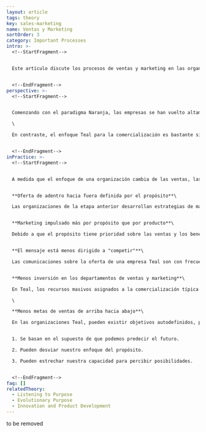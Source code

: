 ```yaml
---
layout: article
tags: theory
key: sales-marketing
name: Ventas y Marketing
sortOrder: 3
category: Important Processes
intro: >-
  <!--StartFragment-->


  Este artículo discute los procesos de ventas y marketing en las organizaciones Teal.


  <!--EndFragment-->
perspective: >-
  <!--StartFragment-->


  Comenzando con el paradigma Naranja, las empresas se han vuelto altamente sofisticadas en la segmentación de clientes basándose en sus necesidades conscientes e inconscientes, sus preferencias y comportamientos de compra. Impulsados por el objetivo de superar la competencia, posicionan cuidadosamente sus productos y servicios para cada segmento. Esto ha contribuido de manera importante a la innovación producida en Naranja y Verde, pero cada vez más, en nuestros mercados maduros, parece que las empresas están empeñadas en crear nuevas necesidades más allá de las existentes. En este proceso, a menudo juegan con nuestros miedos y vanidades. "Compre esto y usted se sentirá bien consigo mismo." "Compre esto y le gustaras a otros" "Compre esto y usted tendrá éxito."\

  \

  En contraste, el enfoque Teal para la comercialización es bastante simplista y deriva directamente del sentido de propósito de la organización. Las compañías simplemente "escuchan" lo que se siente como la oferta correcta. Hay menos énfasis en encuestas de clientes y grupos focales. Esencialmente, el marketing se reduce a: *ésta es nuestra oferta. En este momento, sentimos que ésto es lo mejor que podemos hacer por ti. Esperamos que te guste*. En una extraña paradoja, las organizaciones Teal van llenando una necesidad no al sintonizar el ruido del mundo (las encuestas, los grupos focales, la segmentación del cliente), sino al escuchar dentro. *¿De qué producto estaríamos realmente orgullosos? ¿Qué producto llenaría una necesidad genuina en el mundo?* Estos son los tipos de preguntas que las personas en las organizaciones Teal piden para definir nuevos productos. Es un proceso guiado por la belleza y la intuición más que por el análisis. \[1]


  <!--EndFragment-->
inPractice: >-
  <!--StartFragment-->


  A medida que el enfoque de una organización cambia de las ventas, las ganancias y la participación de mercado hacia su propósito, las prácticas de ventas y marketing cambian de manera fundamental.


  **Oferta de adentro hacia fuera definida por el propósito**\

  Las organizaciones de la etapa anterior desarrollan estrategias de marketing basadas en gran medida en un análisis de los clientes (utilizando encuestas, grupos focales, etc.) con el objetivo de aumentar las ventas, las ganancias, y la participación de mercado, etc. Esto podría caracterizarse como un enfoque de “fuera a dentro". Las organizaciones Teal adoptan un enfoque "de adentro hacia afuera", donde el desarrollo de productos y la comunicación están impulsados por el deseo de cumplir el propósito de la organización. Véase también Innovación y desarrollo de productos.


  **Marketing impulsado más por propósito que por producto**\

  Debido a que el propósito tiene prioridad sobre las ventas y los beneficios en Teal, estas organizaciones están más interesadas en promover la importancia de su propósito y cómo trabajar para lograrlo y no están tan interesadas en la venta de su producto o servicio. Vea el ejemplo de Patagonia abajo.


  **El mensaje está menos dirigido a "competir"**\

  Las comunicaciones sobre la oferta de una empresa Teal son con frecuencia menos diseñadas con el objetivo de reclamar superioridad sobre la competencia. Como se observa en otra parte de este wiki, las organizaciones Teal a menudo ven a otros que persiguen un propósito similar como aliados en lugar de competidores. La comunicación se centra más a menudo en la importancia del propósito de la organización y cómo la oferta cumple ese propósito.


  **Menos inversión en los departamentos de ventas y marketing**\

  En Teal, los recursos masivos asignados a la comercialización típica en las organizaciones de etapas anteriores han desaparecido en gran medida. Los departamentos tradicionales de ventas y marketing a menudo no existen. La responsabilidad se distribuye en toda la organización a través de equipos de autogestión que tienen contacto directo con el cliente. Dentro de los equipos de proyecto hay a menudo un papel que se vincula directamente con el cliente y es responsable de la comunicación con él y de obtener la retroalimentación de los problemas u oportunidades para el equipo.\

  \

  **Menos metas de ventas de arriba hacia abajo**\

  En las organizaciones Teal, pueden existir objetivos autodefinidos, pero normalmente no tienen metas puestas de arriba a abajo. Las metas son problemáticas por al menos tres razones:


  1. Se basan en el supuesto de que podemos predecir el futuro.

  2. Pueden desviar nuestro enfoque del propósito.

  3. Pueden estrechar nuestra capacidad para percibir posibilidades.


  <!--EndFragment-->
faq: []
relatedTheory:
  - Listening to Purpose
  - Evolutionary Purpose
  - Innovation and Product Development
---
```

to be removed